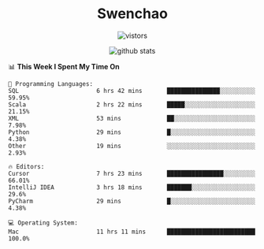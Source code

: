 <h1 align="center">Swenchao</h3>

<p align="center">
  <img src="https://visitor-badge.glitch.me/badge?page_id=Swenchao" alt="vistors" />
</p>

<p align="center">
  <img src="https://github-readme-stats.vercel.app/api?username=Swenchao&count_private=true&show_icons=true&theme=vue-dark&hide_title=true" alt="github stats" />
</p>

<!--START_SECTION:waka-->
📊 **This Week I Spent My Time On** 

```text
💬 Programming Languages: 
SQL                      6 hrs 42 mins       ███████████████░░░░░░░░░░   59.95% 
Scala                    2 hrs 22 mins       █████░░░░░░░░░░░░░░░░░░░░   21.15% 
XML                      53 mins             ██░░░░░░░░░░░░░░░░░░░░░░░   7.98% 
Python                   29 mins             █░░░░░░░░░░░░░░░░░░░░░░░░   4.38% 
Other                    19 mins             ░░░░░░░░░░░░░░░░░░░░░░░░░   2.93%

🔥 Editors: 
Cursor                   7 hrs 23 mins       ████████████████░░░░░░░░░   66.01% 
IntelliJ IDEA            3 hrs 18 mins       ███████░░░░░░░░░░░░░░░░░░   29.6% 
PyCharm                  29 mins             █░░░░░░░░░░░░░░░░░░░░░░░░   4.38%

💻 Operating System: 
Mac                      11 hrs 11 mins      █████████████████████████   100.0%

```


<!--END_SECTION:waka-->
